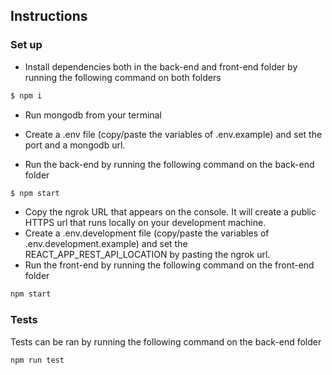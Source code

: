 ## Instructions

### Set up 

- Install dependencies both in the back-end and front-end folder by running the following command on both folders
```sh
$ npm i
```
- Run mongodb from your terminal

- Create a .env file (copy/paste the variables of .env.example) and set the port and a mongodb url.

- Run the back-end by running the following command on the back-end folder
```sh
$ npm start
```
- Copy the ngrok URL that appears on the console. It will create a public HTTPS url that runs locally on your development machine. 
- Create a .env.development file (copy/paste the variables of .env.development.example) and set the REACT_APP_REST_API_LOCATION by pasting the ngrok url.
- Run the front-end by running the following command  on the front-end folder
```sh
npm start
```
### Tests

Tests can be ran by running the following command on the back-end folder 
```sh
npm run test
```





